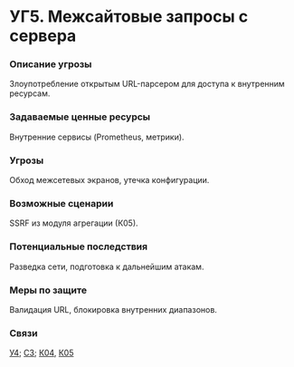 # УГ5. Межсайтовые запросы с сервера

### **Описание угрозы**

Злоупотребление открытым URL-парсером для доступа к внутренним ресурсам.

### **Задаваемые ценные ресурсы**

Внутренние сервисы (Prometheus, метрики).

### **Угрозы**

Обход межсетевых экранов, утечка конфигурации.

### **Возможные сценарии**

SSRF из модуля агрегации (К05).

### **Потенциальные последствия**

Разведка сети, подготовка к дальнейшим атакам.

### **Меры по защите**

Валидация URL, блокировка внутренних диапазонов.

### **Связи**

[У4](../../uyazvimosti/perechen-uyazvimostei-sistemy/u4.-otsutstvie-proverki-celostnosti-dannykh-ot-agentov.md); [С3](../../scenarii-atak/perechen-scenariev-atak/s3.-ssrf-dlya-skanirovaniya-vnutrennei-seti.md); [К04](../../struktura-sistemy/komponenty-sistemy/k04.-kommunikaciya-mezhdu-servisami.md), [К05](../../struktura-sistemy/komponenty-sistemy/k05.-modul-sbora-i-agregacii-dannykh.md)
